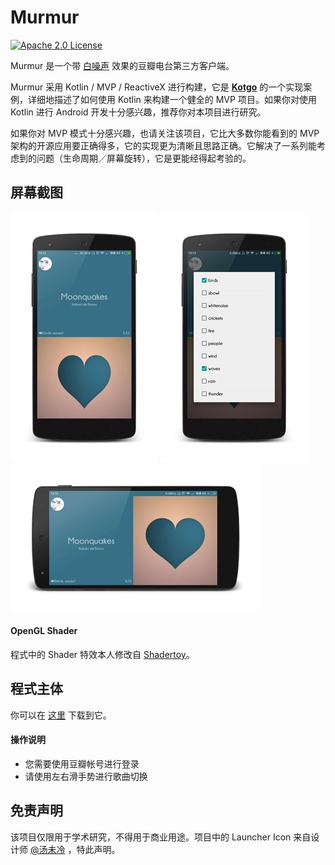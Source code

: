 # Murmur
[![Apache 2.0 License](https://img.shields.io/badge/license-Apache%202.0-blue.svg?style=flat)](http://www.apache.org/licenses/LICENSE-2.0.html)

Murmur 是一个带 [白噪声](https://zh.wikipedia.org/wiki/%E7%99%BD%E9%9B%9C%E8%A8%8A) 效果的豆瓣电台第三方客户端。

Murmur 采用 Kotlin / MVP / ReactiveX 进行构建，它是 **[Kotgo](https://github.com/nekocode/kotgo)** 的一个实现案例，详细地描述了如何使用 Kotlin 来构建一个健全的 MVP 项目。如果你对使用 Kotlin 进行 Android 开发十分感兴趣，推荐你对本项目进行研究。

如果你对 MVP 模式十分感兴趣，也请关注该项目，它比大多数你能看到的 MVP 架构的开源应用要正确得多，它的实现更为清晰且思路正确。它解决了一系列能考虑到的问题（生命周期／屏幕旋转），它是更能经得起考验的。

## 屏幕截图
![](art/screenshot1.png) ![](art/screenshot2.png) ![](art/screenshot3.png)

#### OpenGL Shader
程式中的 Shader 特效本人修改自 [Shadertoy](https://www.shadertoy.com/view/XsfGRn)。

## 程式主体
你可以在 [这里](https://github.com/nekocode/murmur/releases/download/0.2.2/Murmur.apk) 下载到它。

#### 操作说明
- 您需要使用豆瓣帐号进行登录
- 请使用左右滑手势进行歌曲切换

## 免责声明
该项目仅限用于学术研究，不得用于商业用途。项目中的 Launcher Icon 来自设计师 [@汤未冷](https://www.zhihu.com/people/1c519f53bc08fddedeea5c9f9812d118) ，特此声明。
